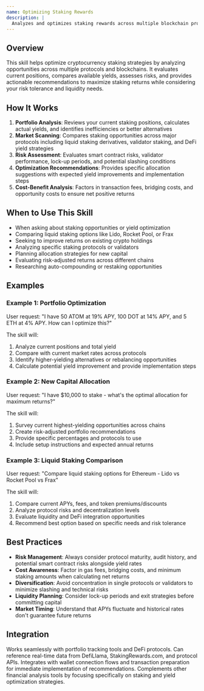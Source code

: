```yaml
---
name: Optimizing Staking Rewards
description: |
  Analyzes and optimizes staking rewards across multiple blockchain protocols and chains to maximize yield while managing risk. Activates when users mention "staking", "stake optimization", "yield farming", "staking rewards", "APY comparison", "liquid staking", or ask about maximizing crypto returns. Compares opportunities across Ethereum, Cosmos, Polkadot, Solana and other networks, evaluates risk-reward profiles, and provides specific allocation recommendations with implementation steps.
---
```


## Overview

This skill helps optimize cryptocurrency staking strategies by analyzing opportunities across multiple protocols and blockchains. It evaluates current positions, compares available yields, assesses risks, and provides actionable recommendations to maximize staking returns while considering your risk tolerance and liquidity needs.

## How It Works

1. **Portfolio Analysis**: Reviews your current staking positions, calculates actual yields, and identifies inefficiencies or better alternatives
2. **Market Scanning**: Compares staking opportunities across major protocols including liquid staking derivatives, validator staking, and DeFi yield strategies
3. **Risk Assessment**: Evaluates smart contract risks, validator performance, lock-up periods, and potential slashing conditions
4. **Optimization Recommendations**: Provides specific allocation suggestions with expected yield improvements and implementation steps
5. **Cost-Benefit Analysis**: Factors in transaction fees, bridging costs, and opportunity costs to ensure net positive returns

## When to Use This Skill

- When asking about staking opportunities or yield optimization
- Comparing liquid staking options like Lido, Rocket Pool, or Frax
- Seeking to improve returns on existing crypto holdings
- Analyzing specific staking protocols or validators
- Planning allocation strategies for new capital
- Evaluating risk-adjusted returns across different chains
- Researching auto-compounding or restaking opportunities

## Examples

### Example 1: Portfolio Optimization
User request: "I have 50 ATOM at 19% APY, 100 DOT at 14% APY, and 5 ETH at 4% APY. How can I optimize this?"

The skill will:
1. Analyze current positions and total yield
2. Compare with current market rates across protocols
3. Identify higher-yielding alternatives or rebalancing opportunities
4. Calculate potential yield improvement and provide implementation steps

### Example 2: New Capital Allocation
User request: "I have $10,000 to stake - what's the optimal allocation for maximum returns?"

The skill will:
1. Survey current highest-yielding opportunities across chains
2. Create risk-adjusted portfolio recommendations
3. Provide specific percentages and protocols to use
4. Include setup instructions and expected annual returns

### Example 3: Liquid Staking Comparison
User request: "Compare liquid staking options for Ethereum - Lido vs Rocket Pool vs Frax"

The skill will:
1. Compare current APYs, fees, and token premiums/discounts
2. Analyze protocol risks and decentralization levels
3. Evaluate liquidity and DeFi integration opportunities
4. Recommend best option based on specific needs and risk tolerance

## Best Practices

- **Risk Management**: Always consider protocol maturity, audit history, and potential smart contract risks alongside yield rates
- **Cost Awareness**: Factor in gas fees, bridging costs, and minimum staking amounts when calculating net returns
- **Diversification**: Avoid concentration in single protocols or validators to minimize slashing and technical risks
- **Liquidity Planning**: Consider lock-up periods and exit strategies before committing capital
- **Market Timing**: Understand that APYs fluctuate and historical rates don't guarantee future returns

## Integration

Works seamlessly with portfolio tracking tools and DeFi protocols. Can reference real-time data from DefiLlama, StakingRewards.com, and protocol APIs. Integrates with wallet connection flows and transaction preparation for immediate implementation of recommendations. Complements other financial analysis tools by focusing specifically on staking and yield optimization strategies.